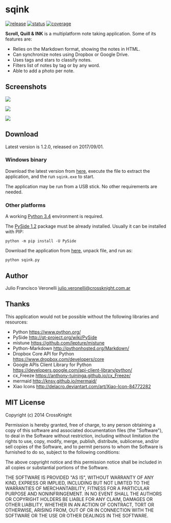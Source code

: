 # sqink
[![release](https://img.shields.io/github/release/jfveronelli/sqink.svg)](https://github.com/jfveronelli/sqink/releases/latest)
[![status](https://travis-ci.org/jfveronelli/sqink.svg?branch=master)](https://travis-ci.org/jfveronelli/sqink)
[![coverage](https://codecov.io/gh/jfveronelli/sqink/branch/master/graph/badge.svg)](https://codecov.io/gh/jfveronelli/sqink)

**Scroll, Quill & INK** is a multiplatform note taking application. Some of its features are:

- Relies on the Markdown format, showing the notes in HTML.
- Can synchronize notes using Dropbox or Google Drive.
- Uses tags and stars to classify notes.
- Filters list of notes by tag or by any word.
- Able to add a photo per note.


## Screenshots

![](https://github.com/jfveronelli/sqink/raw/master/docs/screenshots/edit.jpg)

![](https://github.com/jfveronelli/sqink/raw/master/docs/screenshots/view.jpg)

![](https://github.com/jfveronelli/sqink/raw/master/docs/screenshots/fullscreen.jpg)


## Download

Latest version is 1.2.0, released on 2017/09/01.


### Windows binary

Download the latest version from [here](https://github.com/jfveronelli/sqink/releases/download/v1.2.0/sqink-1.2.0-win32.exe), execute the file to extract the application, and the run `sqink.exe` to start.

The application may be run from a USB stick. No other requirements are needed.


### Other platforms

A working [Python 3.4](https://www.python.org/) environment is required.

The [PySide 1.2](http://qt-project.org/wiki/PySide) package must be already installed. Usually it can be installed with PIP:

    python -m pip install -U PySide

Download the application from [here](https://github.com/jfveronelli/sqink/releases/download/v1.2.0/sqink-1.2.0-linux.tar.gz), unpack file, and run as:

    python sqink.py


## Author

Julio Francisco Veronelli <julio.veronelli@crossknight.com.ar>


## Thanks

This application would not be possible without the following libraries and resources:

- Python <https://www.python.org/>
- PySide <http://qt-project.org/wiki/PySide>
- mistune <https://github.com/lepture/mistune>
- Python-Markdown <http://pythonhosted.org/Markdown/>
- Dropbox Core API for Python <https://www.dropbox.com/developers/core>
- Google APIs Client Library for Python <https://developers.google.com/api-client-library/python/>
- cx_Freeze <https://anthony-tuininga.github.io/cx_Freeze/>
- mermaid <http://knsv.github.io/mermaid/>
- Xiao Icons <http://delacro.deviantart.com/art/Xiao-Icon-84772282>


## MIT License

Copyright (c) 2014 CrossKnight

Permission is hereby granted, free of charge, to any person obtaining a copy
of this software and associated documentation files (the "Software"), to deal
in the Software without restriction, including without limitation the rights
to use, copy, modify, merge, publish, distribute, sublicense, and/or sell
copies of the Software, and to permit persons to whom the Software is
furnished to do so, subject to the following conditions:

The above copyright notice and this permission notice shall be included in
all copies or substantial portions of the Software.

THE SOFTWARE IS PROVIDED "AS IS", WITHOUT WARRANTY OF ANY KIND, EXPRESS OR
IMPLIED, INCLUDING BUT NOT LIMITED TO THE WARRANTIES OF MERCHANTABILITY,
FITNESS FOR A PARTICULAR PURPOSE AND NONINFRINGEMENT. IN NO EVENT SHALL THE
AUTHORS OR COPYRIGHT HOLDERS BE LIABLE FOR ANY CLAIM, DAMAGES OR OTHER
LIABILITY, WHETHER IN AN ACTION OF CONTRACT, TORT OR OTHERWISE, ARISING FROM,
OUT OF OR IN CONNECTION WITH THE SOFTWARE OR THE USE OR OTHER DEALINGS IN
THE SOFTWARE.
